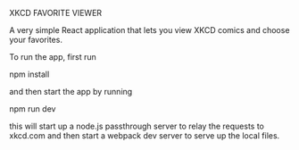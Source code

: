 XKCD FAVORITE VIEWER

A very simple React application that lets you view XKCD comics and choose your favorites.

To run the app, first run

npm install

and then start the app by running

npm run dev

this will start up a node.js passthrough server to relay the requests to xkcd.com and then start a webpack dev server to serve up the local files.


